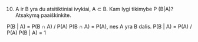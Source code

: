 10. A ir B yra du atsitiktiniai ivykiai, A ⊂ B. Kam lygi tikimybe P (B|A)? Atsakymą paaiškinkite.

P(B | A) = P(B ∩ A) / P(A)
P(B ∩ A) = P(A), nes A yra B dalis.
P(B | A) = P(A) / P(A)
P(B | A) = 1